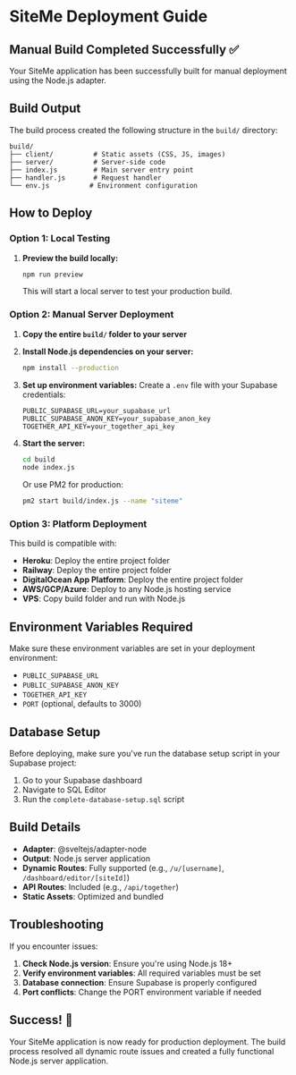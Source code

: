 # SiteMe Deployment Guide

## Manual Build Completed Successfully ✅

Your SiteMe application has been successfully built for manual deployment using the Node.js adapter.

## Build Output

The build process created the following structure in the `build/` directory:

```
build/
├── client/          # Static assets (CSS, JS, images)
├── server/          # Server-side code
├── index.js         # Main server entry point
├── handler.js       # Request handler
└── env.js          # Environment configuration
```

## How to Deploy

### Option 1: Local Testing

1. **Preview the build locally:**
   ```bash
   npm run preview
   ```
   This will start a local server to test your production build.

### Option 2: Manual Server Deployment

1. **Copy the entire `build/` folder to your server**

2. **Install Node.js dependencies on your server:**

   ```bash
   npm install --production
   ```

3. **Set up environment variables:**
   Create a `.env` file with your Supabase credentials:

   ```
   PUBLIC_SUPABASE_URL=your_supabase_url
   PUBLIC_SUPABASE_ANON_KEY=your_supabase_anon_key
   TOGETHER_API_KEY=your_together_api_key
   ```

4. **Start the server:**

   ```bash
   cd build
   node index.js
   ```

   Or use PM2 for production:

   ```bash
   pm2 start build/index.js --name "siteme"
   ```

### Option 3: Platform Deployment

This build is compatible with:

- **Heroku**: Deploy the entire project folder
- **Railway**: Deploy the entire project folder
- **DigitalOcean App Platform**: Deploy the entire project folder
- **AWS/GCP/Azure**: Deploy to any Node.js hosting service
- **VPS**: Copy build folder and run with Node.js

## Environment Variables Required

Make sure these environment variables are set in your deployment environment:

- `PUBLIC_SUPABASE_URL`
- `PUBLIC_SUPABASE_ANON_KEY`
- `TOGETHER_API_KEY`
- `PORT` (optional, defaults to 3000)

## Database Setup

Before deploying, make sure you've run the database setup script in your Supabase project:

1. Go to your Supabase dashboard
2. Navigate to SQL Editor
3. Run the `complete-database-setup.sql` script

## Build Details

- **Adapter**: @sveltejs/adapter-node
- **Output**: Node.js server application
- **Dynamic Routes**: Fully supported (e.g., `/u/[username]`, `/dashboard/editor/[siteId]`)
- **API Routes**: Included (e.g., `/api/together`)
- **Static Assets**: Optimized and bundled

## Troubleshooting

If you encounter issues:

1. **Check Node.js version**: Ensure you're using Node.js 18+
2. **Verify environment variables**: All required variables must be set
3. **Database connection**: Ensure Supabase is properly configured
4. **Port conflicts**: Change the PORT environment variable if needed

## Success! 🎉

Your SiteMe application is now ready for production deployment. The build process resolved all dynamic route issues and created a fully functional Node.js server application.
